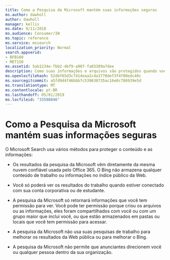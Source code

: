 ```yaml
---
title: Como a Pesquisa da Microsoft mantém suas informações seguras
ms.author: dawholl
author: dawholl
manager: kellis
ms.date: 9/11/2018
ms.audience: Consumer/IW
ms.topic: reference
ms.service: mssearch
localization_priority: Normal
search.appverid:
- BFB160
- MET150
ms.assetid: 5ab1234e-fbb2-4bf9-a907-fa83389a7dee
description: Como suas informações e arquivos são protegidos quando você usa o Microsoft Search
ms.openlocfilehash: 52dbf65d3c7414eaa2c4a3770def3f4f00edc40c
ms.sourcegitcommit: a5fd9d4f46bbb7c539630735ac16e0c786939e5d
ms.translationtype: MT
ms.contentlocale: pt-BR
ms.lasthandoff: 05/01/2019
ms.locfileid: "33508846"
---
```

# <a name="how-microsoft-search-keeps-your-info-secure"></a>Como a Pesquisa da Microsoft mantém suas informações seguras

O Microsoft Search usa vários métodos para proteger o conteúdo e as informações:
  
- Os resultados da pesquisa da Microsoft vêm diretamente da mesma nuvem confiável usada pelo Office 365. O Bing não armazena qualquer conteúdo de trabalho ou informações no índice público da Web.
    
- Você só poderá ver os resultados do trabalho quando estiver conectado com sua conta corporativa ou de estudante.
    
- A pesquisa da Microsoft só retornará informações que você tem permissão para ver. Você pode ter permissão porque criou os arquivos ou as informações, eles foram compartilhados com você ou com um grupo maior que inclui você, ou que estão armazenados em pastas ou locais que você tem permissão para acessar.
    
- A pesquisa da Microsoft não usa suas pesquisas de trabalho para melhorar os resultados da Web pública ou para melhorar o Bing.
    
- A pesquisa da Microsoft não permite que anunciantes direcionem você ou qualquer pessoa dentro da sua organização.

  

